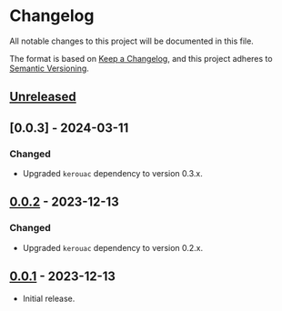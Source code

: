 # Changelog
All notable changes to this project will be documented in this file.

The format is based on [Keep a Changelog](https://keepachangelog.com/en/1.0.0/),
and this project adheres to [Semantic Versioning](https://semver.org/spec/v2.0.0.html).

## [Unreleased]

## [0.0.3] - 2024-03-11

### Changed
- Upgraded `kerouac` dependency to version 0.3.x.

## [0.0.2] - 2023-12-13

### Changed
- Upgraded `kerouac` dependency to version 0.2.x.

## [0.0.1] - 2023-12-13

- Initial release.

[Unreleased]: https://github.com/jaredhanson/kerouac-book/compare/v0.0.2...HEAD
[0.0.2]: https://github.com/jaredhanson/kerouac-book/compare/v0.0.1...v0.0.2
[0.0.1]: https://github.com/jaredhanson/kerouac-book/releases/tag/v0.0.1
